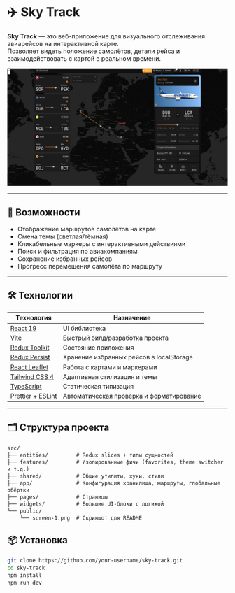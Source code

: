 # ✈️ Sky Track

**Sky Track** — это веб-приложение для визуального отслеживания авиарейсов на интерактивной карте.  
Позволяет видеть положение самолётов, детали рейса и взаимодействовать с картой в реальном времени.

![Sky Track Screenshot](https://github.com/MAChapurin/sky-track/blob/main/public/screen-1.png)

---

## 🚀 Возможности

- Отображение маршрутов самолётов на карте
- Смена темы (светлая/тёмная)
- Кликабельные маркеры с интерактивными действиями
- Поиск и фильтрация по авиакомпаниям
- Сохранение избранных рейсов
- Прогресс перемещения самолёта по маршруту

---

## 🛠️ Технологии

| Технология                                                       | Назначение                               |
| ---------------------------------------------------------------- | ---------------------------------------- |
| [React 19](https://react.dev/)                                   | UI библиотека                            |
| [Vite](https://vitejs.dev/)                                      | Быстрый билд/разработка проекта          |
| [Redux Toolkit](https://redux-toolkit.js.org/)                   | Состояние приложения                     |
| [Redux Persist](https://github.com/rt2zz/redux-persist)          | Хранение избранных рейсов в localStorage |
| [React Leaflet](https://react-leaflet.js.org/)                   | Работа с картами и маркерами             |
| [Tailwind CSS 4](https://tailwindcss.com/)                       | Адаптивная стилизация и темы             |
| [TypeScript](https://www.typescriptlang.org/)                    | Статическая типизация                    |
| [Prettier](https://prettier.io/) + [ESLint](https://eslint.org/) | Автоматическая проверка и форматирование |

---

## 🗂 Структура проекта

```
src/
├── entities/         # Redux slices + типы сущностей
├── features/         # Изолированные фичи (favorites, theme switcher и т.д.)
├── shared/           # Общие утилиты, хуки, стили
├── app/              # Конфигурация хранилища, маршруты, глобальные обёртки
├── pages/            # Страницы
├── widgets/          # Большие UI-блоки с логикой
└── public/
    └── screen-1.png  # Скриншот для README
```

## 📦 Установка

```bash
git clone https://github.com/your-username/sky-track.git
cd sky-track
npm install
npm run dev

```
